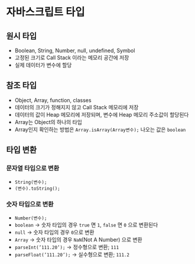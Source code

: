 # 자바스크립트 타입

## 원시 타입

- Boolean, String, Number, null, undefined, Symbol
- 고정된 크기로 Call Stack 이라는 메모리 공간에 저장
- 실제 데이터가 변수에 할당

## 참조 타입

- Object, Array, function, classes
- 데이터의 크기가 정해지지 않고 Call Stack 메모리에 저장
- 데이터의 값이 Heap 메모리에 저장되며, 변수에 Heap 메모리 주소값이 할당된다
- Array는 Object의 하나의 타입
- Array인지 확인하는 방법은 `Array.isArray(Array변수);` 나오는 값은 `boolean`

## 타입 변환

### 문자열 타입으로 변환

- `String(변수);`
- `(변수).toString();`

### 숫자 타입으로 변환

- `Number(변수);`
- `boolean` → 숫자 타입의 경우 `true` 면 `1`, `false` 면 `0` 으로 변환된다
- `null` → 숫자 타입의 경우 `0`으로 변환
- `Array` → 숫자 타입의 경우 `NaN`(Not A Number) 으로 변환
- `parseInt(’111.20’);` → 정수형으로 변환; `111`
- `parseFloat(’111.20’);` → 실수형으로 변환; `111.2`